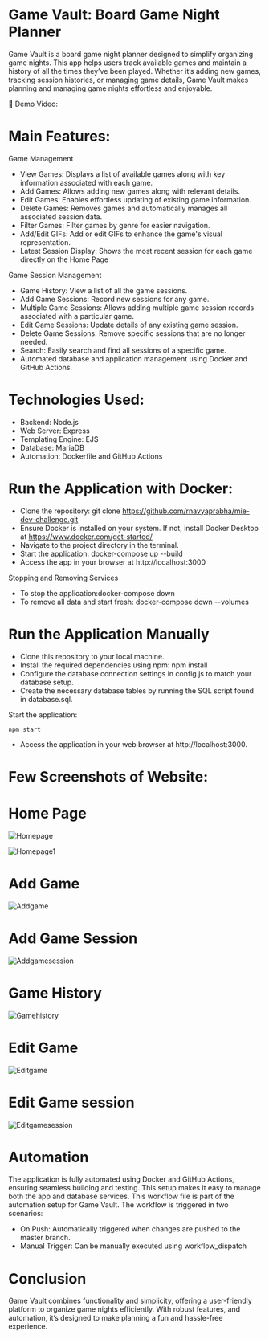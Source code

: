 Game Vault: Board Game Night Planner
=====

Game Vault is a board game night planner designed to simplify organizing game nights. This app helps users track available games and maintain a history of all the times they’ve been played. Whether it’s adding new games, tracking session histories, or managing game details, Game Vault makes planning and managing game nights effortless and enjoyable.

🎥 Demo Video: 

Main Features:
=====

Game Management
* View Games: Displays a list of available games along with key information associated with each game.
* Add Games: Allows adding new games along with relevant details.
* Edit Games: Enables effortless updating of existing game information.
* Delete Games: Removes games and automatically manages all associated session data.
* Filter Games: Filter games by genre for easier navigation.
* Add/Edit GIFs: Add or edit GIFs to enhance the game's visual representation.
* Latest Session Display: Shows the most recent session for each game directly on the Home Page

Game Session Management
* Game History: View a list of all the game sessions.
* Add Game Sessions: Record new sessions for any game.
* Multiple Game Sessions: Allows adding multiple game session records associated with a particular game.
* Edit Game Sessions: Update details of any existing game session.
* Delete Game Sessions: Remove specific sessions that are no longer needed.
* Search: Easily search and find all sessions of a specific game.
* Automated database and application management using Docker and GitHub Actions.
  
Technologies Used:
=====

* Backend: Node.js
* Web Server: Express
* Templating Engine: EJS
* Database: MariaDB
* Automation: Dockerfile and GitHub Actions

Run the Application with Docker:
=====
* Clone the repository: git clone https://github.com/rnavyaprabha/mie-dev-challenge.git
* Ensure Docker is installed on your system. If not, install Docker Desktop at https://www.docker.com/get-started/
* Navigate to the project directory in the terminal.
* Start the application: docker-compose up --build
* Access the app in your browser at http://localhost:3000

Stopping and Removing Services

* To stop the application:docker-compose down
* To remove all data and start fresh: docker-compose down --volumes

Run the Application Manually
=====

* Clone this repository to your local machine.
* Install the required dependencies using npm: npm install
* Configure the database connection settings in config.js to match your database setup.
* Create the necessary database tables by running the SQL script found in database.sql.

Start the application:

`npm start`
* Access the application in your web browser at http://localhost:3000.

Few Screenshots of Website:
=====

Home Page
=====
![Homepage](https://github.com/user-attachments/assets/d4dbc0a8-ba61-41ab-bb11-a0e4fce9ce4a)

![Homepage1](https://github.com/user-attachments/assets/b5269355-76a6-4c72-b98e-bfe19981c1a8)

Add Game
=====
![Addgame](https://github.com/user-attachments/assets/e08bf5a7-6782-42d8-bb8f-bf6a79365682)

Add Game Session
=====
![Addgamesession](https://github.com/user-attachments/assets/cd2f86f6-d88f-4a3d-a54a-50bd5e09aba5)

Game History
=====
![Gamehistory](https://github.com/user-attachments/assets/8c5d15c1-ff9b-449d-9917-1adabb003827)

Edit Game
=====
![Editgame](https://github.com/user-attachments/assets/7ac3a9ac-a53c-437f-bb7c-2e8278ec037d)

Edit Game session
=====
![Editgamesession](https://github.com/user-attachments/assets/00a67ecc-c51a-42eb-855b-0ea4d8ae6381)

Automation
=====
The application is fully automated using Docker and GitHub Actions, ensuring seamless building and testing. This setup makes it easy to manage both the app and database services.
This workflow file is part of the automation setup for Game Vault. 
The workflow is triggered in two scenarios:
* On Push: Automatically triggered when changes are pushed to the master branch.
* Manual Trigger: Can be manually executed using workflow_dispatch

Conclusion
=====
Game Vault combines functionality and simplicity, offering a user-friendly platform to organize game nights efficiently. With robust features, and automation, it’s designed to make planning a fun and hassle-free experience.
